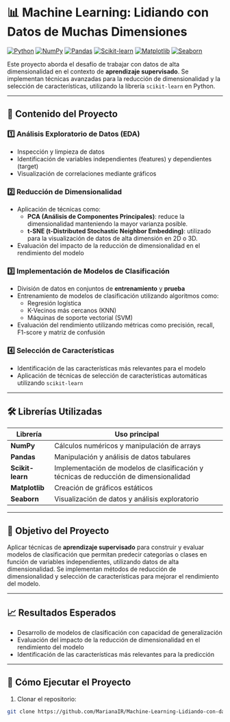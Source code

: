 # 📊 Machine Learning: Lidiando con Datos de Muchas Dimensiones

[![Python](https://img.shields.io/badge/Python-3670A0?style=flat&logo=python&logoColor=ffdd54)](https://www.python.org/)
[![NumPy](https://img.shields.io/badge/NumPy-013243?style=flat&logo=numpy&logoColor=white)](https://numpy.org/)
[![Pandas](https://img.shields.io/badge/Pandas-150458?style=flat&logo=pandas&logoColor=white)](https://pandas.pydata.org/)
[![Scikit-learn](https://img.shields.io/badge/Scikit--learn-F7931E?style=flat&logo=scikit-learn&logoColor=white)](https://scikit-learn.org/)
[![Matplotlib](https://img.shields.io/badge/Matplotlib-11557c?style=flat&logo=matplotlib&logoColor=white)](https://matplotlib.org/)
[![Seaborn](https://img.shields.io/badge/Seaborn-0099CC?style=flat&logo=seaborn&logoColor=white)](https://seaborn.pydata.org/)

Este proyecto aborda el desafío de trabajar con datos de alta dimensionalidad en el contexto de **aprendizaje supervisado**. Se implementan técnicas avanzadas para la reducción de dimensionalidad y la selección de características, utilizando la librería `scikit-learn` en Python.

---

## 🧠 Contenido del Proyecto

### 1️⃣ Análisis Exploratorio de Datos (EDA)
- Inspección y limpieza de datos
- Identificación de variables independientes (features) y dependientes (target)
- Visualización de correlaciones mediante gráficos

### 2️⃣ Reducción de Dimensionalidad
- Aplicación de técnicas como:
  - **PCA (Análisis de Componentes Principales)**: reduce la dimensionalidad manteniendo la mayor varianza posible.
  - **t-SNE (t-Distributed Stochastic Neighbor Embedding)**: utilizado para la visualización de datos de alta dimensión en 2D o 3D.
- Evaluación del impacto de la reducción de dimensionalidad en el rendimiento del modelo

### 3️⃣ Implementación de Modelos de Clasificación
- División de datos en conjuntos de **entrenamiento** y **prueba**
- Entrenamiento de modelos de clasificación utilizando algoritmos como:
  - Regresión logística
  - K-Vecinos más cercanos (KNN)
  - Máquinas de soporte vectorial (SVM)
- Evaluación del rendimiento utilizando métricas como precisión, recall, F1-score y matriz de confusión

### 4️⃣ Selección de Características
- Identificación de las características más relevantes para el modelo
- Aplicación de técnicas de selección de características automáticas utilizando `scikit-learn`

---

## 🛠️ Librerías Utilizadas
| Librería       | Uso principal                               |
|----------------|---------------------------------------------|
| **NumPy**      | Cálculos numéricos y manipulación de arrays |
| **Pandas**     | Manipulación y análisis de datos tabulares  |
| **Scikit-learn** | Implementación de modelos de clasificación y técnicas de reducción de dimensionalidad |
| **Matplotlib** | Creación de gráficos estáticos              |
| **Seaborn**    | Visualización de datos y análisis exploratorio |

---

## 🎯 Objetivo del Proyecto
Aplicar técnicas de **aprendizaje supervisado** para construir y evaluar modelos de clasificación que permitan predecir categorías o clases en función de variables independientes, utilizando datos de alta dimensionalidad. Se implementan métodos de reducción de dimensionalidad y selección de características para mejorar el rendimiento del modelo.

---

## 📈 Resultados Esperados
- Desarrollo de modelos de clasificación con capacidad de generalización
- Evaluación del impacto de la reducción de dimensionalidad en el rendimiento del modelo
- Identificación de las características más relevantes para la predicción

---

## 🚀 Cómo Ejecutar el Proyecto

1. Clonar el repositorio:

```bash
git clone https://github.com/MarianaIR/Machine-Learning-Lidiando-con-datos-de-muchas-Dimensiones.git


